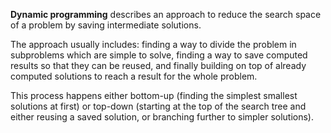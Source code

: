 **Dynamic programming** describes an approach to reduce the search space of a problem by saving intermediate solutions. 

The approach usually includes: finding a way to divide the problem in subproblems which are simple to solve, finding a way to save computed results so that they can be reused, and finally building on top of already computed solutions to reach a result for the whole problem.

This process happens either bottom-up (finding the simplest smallest solutions at first) or top-down (starting at the top of the search tree and either reusing a saved solution, or branching further to simpler solutions).
